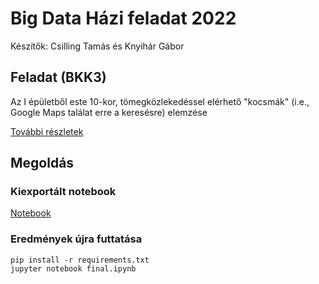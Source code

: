 # Big Data Házi feladat 2022

Készítők: Csilling Tamás és Knyihár Gábor

## Feladat (BKK3)

Az I épületből este 10-kor, tömegközlekedéssel elérhető "kocsmák" (i.e., Google Maps találat erre a keresésre) elemzése

[További részletek](doc/task.md)

## Megoldás

### Kiexportált notebook

[Notebook](doc/final.html)

### Eredmények újra futtatása

```
pip install -r requirements.txt
jupyter notebook final.ipynb
```

